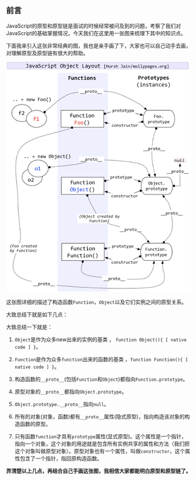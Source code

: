 ## 前言

JavaScript的原型和原型链是面试的时候经常被问及到的问题，考察了我们对JavaScript的基础掌握情况，今天我们在这里用一张图来梳理下其中的知识点。

下面我来引入这张非常经典的图，我也是亲手画了下，大家也可以自己动手去画，对理解原型及原型链有很大的帮助。

![图片](js和css基础练习/2418690-5d2b5b99c77e9fc7..png)

这张图详细的描述了构造函数`Function`，`Object`以及它们实例之间的原型关系。

大致总结下就是如下几点：

大致总结一下就是：

1. `Object`是作为众多new出来的实例的基类 ， `function Object(){ [ native code ] }`。

2. `Function`是作为众多`function`出来的函数的基类 ，`function Function(){ [ native code ] }`。

3. 构造函数的`__proto__`(包括`Function`和`Object`)都指向`Function.prototype`。

4. 原型对象的`__proto__`都指向`Object.prototype`。

5. `Object.prototype.__proto__`指向`null`。

6. 所有的对象(对象，函数)都有`__proto__`属性(隐式原型)，指向构造该对象的构造函数的原型。

7. 只有函数`function`才具有`prototype`属性(显式原型)。这个属性是一个指针，指向一个对象，这个对象的用途就是包含所有实例共享的属性和方法（我们把这个对象叫做原型对象）。原型对象也有一个属性，叫做`constructor`，这个属性包含了一个指针，指回原构造函数。

**弄清楚以上几点，再结合自己手画这张图，我相信大家都能明白原型和原型链了。**
